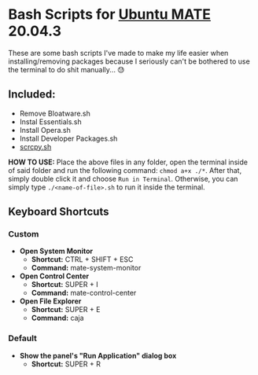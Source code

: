 # Bash Scripts for [Ubuntu MATE](https://ubuntu-mate.org/) 20.04.3
These are some bash scripts I've made to make my life easier when installing/removing packages because I seriously can't be bothered to use the terminal to do shit manually... 😓

## Included:
* Remove Bloatware.sh
* Instal Essentials.sh
* Install Opera.sh
* Install Developer Packages.sh
* [scrcpy.sh](https://github.com/Genymobile/scrcpy)

**HOW TO USE:** Place the above files in any folder, open the terminal inside of said folder and run the following command: `chmod a+x ./*`. After that, simply double click it and choose `Run in Terminal`. Otherwise, you can simply type `./<name-of-file>.sh` to run it inside the terminal.

## Keyboard Shortcuts

### Custom
* **Open System Monitor**
	* **Shortcut:** CTRL + SHIFT + ESC
	* **Command:** mate-system-monitor
* **Open Control Center**
	* **Shortcut:** SUPER + I
	* **Command:** mate-control-center
* **Open File Explorer**
	* **Shortcut:** SUPER + E
	* **Command:** caja

### Default
* **Show the panel's "Run Application" dialog box**
	* **Shortcut:** SUPER + R